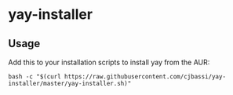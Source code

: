 # yay-installer

## Usage

Add this to your installation scripts to install yay from the AUR:
```
bash -c "$(curl https://raw.githubusercontent.com/cjbassi/yay-installer/master/yay-installer.sh)"
```
